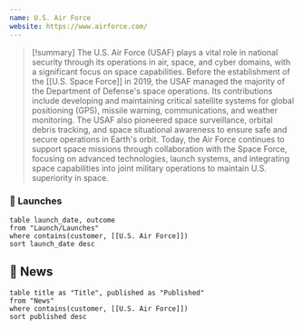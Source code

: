```yaml
---
name: U.S. Air Force
website: https://www.airforce.com/
---
```


>[!summary]
>The U.S. Air Force (USAF) plays a vital role in national security through its operations in air, space, and cyber domains, with a significant focus on space capabilities. Before the establishment of the [[U.S. Space Force]] in 2019, the USAF managed the majority of the Department of Defense's space operations. Its contributions include developing and maintaining critical satellite systems for global positioning (GPS), missile warning, communications, and weather monitoring. The USAF also pioneered space surveillance, orbital debris tracking, and space situational awareness to ensure safe and secure operations in Earth's orbit. Today, the Air Force continues to support space missions through collaboration with the Space Force, focusing on advanced technologies, launch systems, and integrating space capabilities into joint military operations to maintain U.S. superiority in space.
### 🚀 Launches

```dataview
table launch_date, outcome
from "Launch/Launches"
where contains(customer, [[U.S. Air Force]])
sort launch_date desc
```
## 📰 News
```dataview
table title as "Title", published as "Published"
from "News"
where contains(customer, [[U.S. Air Force]])
sort published desc
```
